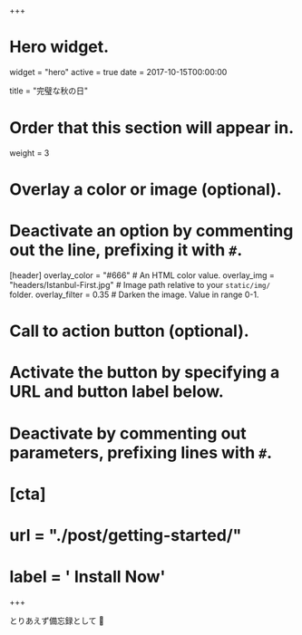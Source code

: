 +++
# Hero widget.
widget = "hero"
active = true
date = 2017-10-15T00:00:00

title = "完璧な秋の日"

# Order that this section will appear in.
weight = 3

# Overlay a color or image (optional).
#   Deactivate an option by commenting out the line, prefixing it with `#`.
[header]
  overlay_color = "#666"  # An HTML color value.
  overlay_img = "headers/Istanbul-First.jpg"  # Image path relative to your `static/img/` folder.
  overlay_filter = 0.35  # Darken the image. Value in range 0-1.

# Call to action button (optional).
#   Activate the button by specifying a URL and button label below.
#   Deactivate by commenting out parameters, prefixing lines with `#`.
# [cta]
#  url = "./post/getting-started/"
#  label = '<i class="fa fa-download"></i> Install Now'
+++

とりあえず備忘録として :rocket:
